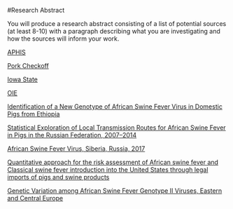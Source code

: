 #Research Abstract 

You will produce a research abstract consisting of a list of potential sources (at least 8-10) with a paragraph describing what you are investigating and how the sources will inform your work.

[APHIS](http://www.aphis.usda.gov/aphis/ourfocus/animalhealth/animal-disease-information/swine-disease-information/african-swine-fever/!ut/p/z1/vZNRb5swFIV_Sx_6aNkYAs4jSVFIlqRS2jTBL5aDTfBGTAqErv31M7ysUgNkmja_IJtz5XvO_Qwp3EOqea2OvFK55pnZR9Rla2s6Q8SxlrPgwUJ-OJ5_Cz0XkbkFd61g-ehMrckTMt9ggvxg462CYI6RZUP6Z_UvoWvqn7fPa2JN5mN8Wz3qWD66rb5D8Ljw-urRDMMXSCGNdXWuUhjxc6pKFue6krpimToUvHi_RyVn-aVgSR5fynbHtTrxjKWSZ1X6-USoUvJSMqWTvDi1QzC_35SW94gnhYq5Bu0WJLKWRXP3OVYCRja2E497DsBknABHuC4YjxIJ3FhYEic2suSA18bM32TVCGj_KBZ9FzRZG9pwsZqujsYWr1LQxAD3ccXqsmYHHv84FvlFC2bAwqYb2tvw2u4XtIZbQRe9myGBZX8RfOV3KJXIpOp1NkkQ3NVKvsGtbojI4NPvoSMipIeRAFJ4BDg2R4BIPgJCjgRO-FhiEcNwIPcmBpO7-v76Sn2DcgPvzwru_yHL_ZaJj7st38T5Ygjk65xde2D_OZnrr_x82pp1Iva7AvTgboJN-DFZg9kORIv6Yyl3_t3dL8UmawM!/)

[Pork Checkoff](https://www.pork.org/food-safety/african-swine-fever-need-know/)

[Iowa State](http://www.cfsph.iastate.edu/Factsheets/pdfs/african_swine_fever.pdf)

[OIE](http://www.oie.int/en/animal-health-in-the-world/information-on-aquatic-and-terrestrial-animal-diseases/african-swine-fever/reports-on-asf/)

[Identification of a New Genotype of African Swine Fever Virus in Domestic Pigs from Ethiopia](http://web.a.ebscohost.com/ehost/pdfviewer/pdfviewer?vid=8&sid=08664600-4974-4261-93e4-13dbd08a9db0%40sdc-v-sessmgr05)

[Statistical Exploration of Local Transmission Routes for African Swine Fever in Pigs in the Russian Federation, 2007–2014](http://web.a.ebscohost.com/ehost/pdfviewer/pdfviewer?vid=11&sid=08664600-4974-4261-93e4-13dbd08a9db0%40sdc-v-sessmgr05)

[African Swine Fever Virus, Siberia, Russia, 2017](http://web.a.ebscohost.com/ehost/pdfviewer/pdfviewer?vid=13&sid=08664600-4974-4261-93e4-13dbd08a9db0%40sdc-v-sessmgr05)

[Quantitative approach for the risk assessment of African swine fever and Classical swine fever introduction into the United States through legal imports of pigs and swine products](http://web.a.ebscohost.com/ehost/pdfviewer/pdfviewer?vid=16&sid=08664600-4974-4261-93e4-13dbd08a9db0%40sdc-v-sessmgr05)

[Genetic Variation among African Swine Fever Genotype II Viruses, Eastern and Central Europe](http://web.a.ebscohost.com/ehost/pdfviewer/pdfviewer?vid=18&sid=08664600-4974-4261-93e4-13dbd08a9db0%40sdc-v-sessmgr05)

